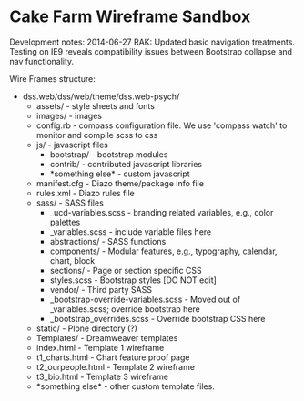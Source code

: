 Cake Farm Wireframe Sandbox
=================

Development notes:
2014-06-27 RAK: Updated basic navigation treatments. Testing on IE9 reveals compatibility issues between Bootstrap collapse and nav functionality.

Wire Frames structure:

<ul>
  <li>dss.web/dss/web/theme/dss.web-psych/
    <ul>
      <li>assets/ - style sheets and fonts</li>
      <li>images/ - images</li>
      <li>config.rb - compass configuration file. We use 'compass watch' to monitor and compile scss to css</li>
      <li>js/ - javascript files
        <ul>
          <li>bootstrap/ - bootstrap modules</li>
          <li>contrib/ - contributed javascript libraries</li>
          <li>*something else* - custom javascript</li>
        </ul>
      </li>
      <li>manifest.cfg - Diazo theme/package info file</li>
      <li>rules.xml - Diazo rules file</li>
      <li>sass/ - SASS files
        <ul>
          <li>_ucd-variables.scss - branding related variables, e.g., color palettes</li>
          <li>_variables.scss - include variable files here</li>
          <li>abstractions/ - SASS functions</li>
          <li>components/ - Modular features, e.g., typography, calendar, chart, block</li>
          <li>sections/ - Page or section specific CSS</li>
          <li>styles.scss - Bootstrap styles [DO NOT edit]</li>
          <li>vendor/ - Third party SASS</li>
          <li>_bootstrap-override-variables.scss - Moved out of _variables.scss; override bootstrap here</li>
          <li>_bootstrap_overrides.scss - Override bootstrap CSS here</li>
        </ul>
      </li>
      <li>static/ - Plone directory (?)</li>
      <li>Templates/ - Dreamweaver templates</li>
      <li>index.html - Template 1 wireframe</li>
      <li>t1_charts.html - Chart feature proof page</li>
      <li>t2_ourpeople.html - Template 2 wireframe</li>
      <li>t3_bio.html - Template 3 wireframe</li>
      <li>*something else* - other custom template files.</li>
    </ul>
  </li>
</ul>